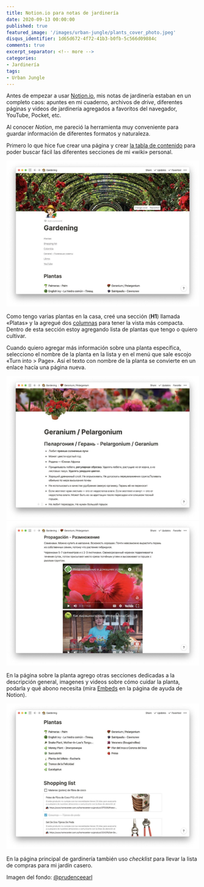 ```yaml
---
title: Notion.io para notas de jardinería
date: 2020-09-13 00:00:00
published: true
featured_image: '/images/urban-jungle/plants_cover_photo.jpeg'
disqus_identifier: 1d65d672-4f72-41b3-b0fb-5c566d09884c
comments: true
excerpt_separator: <!-- more -->
categories:
- Jardinería
tags:
- Urban Jungle
---
```


Antes de empezar a usar [Notion.io](https://www.notion.so/), mis notas de jardinería estaban 
en un completo caos: apuntes en mi cuaderno, archivos de *drive*, diferentes páginas y 
videos de jardinería agregados a favoritos del navegador, YouTube, Pocket, etc.

<!-- more -->

Al conocer *Notion*, me pareció la herramienta muy conveniente para guardar 
información de diferentes formatos y naturaleza.

Primero lo que hice fue crear una página y crear 
[la tabla de contenido](https://www.notion.so/Table-of-contents-50de58f824bf4100a4a9fa5b6f783c2b)
para poder buscar fácil las diferentes secciones de mi «wiki» personal.

![](/images/urban-jungle/notion_01.jpg)

Como tengo varias plantas en la casa, creé una sección (**H1**) llamada «Platas»
y la agregué dos [columnas](https://www.notion.so/Columns-headings-dividers-cfb4afc3f77a4c03b26267ae4754a9f0) 
para tener la vista más compacta. Dentro de esta sección estoy agregando 
lista de plantas que tengo o quiero cultivar. 

Cuando quiero agregar más información sobre una planta específica, 
selecciono el nombre de la planta en la lista
y en el menú que sale escojo «Turn into > Page».
Así el texto con nombre de la planta se convierte en un enlace hacía una página
nueva. 

<div class="gallery" data-columns="1">
	<img src="/images/urban-jungle/notion_03.jpg">
	<img src="/images/urban-jungle/notion_04.jpg">
</div>

En la página sobre la planta agrego otras secciones dedicadas a la descripción 
general, imagenes y videos sobre cómo cuidar la planta, podarla y qué abono necesita
(mira [Embeds](https://www.notion.so/Embeds-6b7133323590447b9d8e963c136ebce5)
en la página de ayuda de Notion).

![](/images/urban-jungle/notion_02.jpg)

En la página principal de gardinería también uso *checklist* para 
llevar la lista de compras para mi jardín casero.

Imagen del fondo: [@prudenceearl](https://unsplash.com/photos/NwBx723XaHw)